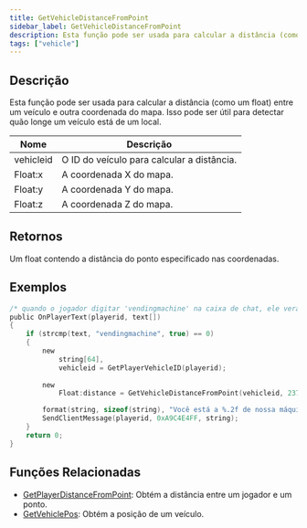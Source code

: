 ```yaml
---
title: GetVehicleDistanceFromPoint
sidebar_label: GetVehicleDistanceFromPoint
description: Esta função pode ser usada para calcular a distância (como um float) entre um veículo e outra coordenada do mapa.
tags: ["vehicle"]
---
```


## Descrição

Esta função pode ser usada para calcular a distância (como um float) entre um veículo e outra coordenada do mapa. Isso pode ser útil para detectar quão longe um veículo está de um local.

| Nome      | Descrição                                          |
| --------- | -------------------------------------------------- |
| vehicleid | O ID do veículo para calcular a distância.        |
| Float:x   | A coordenada X do mapa.                           |
| Float:y   | A coordenada Y do mapa.                           |
| Float:z   | A coordenada Z do mapa.                           |

## Retornos

Um float contendo a distância do ponto especificado nas coordenadas.

## Exemplos

```c
/* quando o jogador digitar 'vendingmachine' na caixa de chat, ele verá isso.*/
public OnPlayerText(playerid, text[])
{
    if (strcmp(text, "vendingmachine", true) == 0)
    {
        new
            string[64],
            vehicleid = GetPlayerVehicleID(playerid);
        
        new
            Float:distance = GetVehicleDistanceFromPoint(vehicleid, 237.9, 115.6, 1010.2);

        format(string, sizeof(string), "Você está a %.2f de nossa máquina de vendas.", distance);
        SendClientMessage(playerid, 0xA9C4E4FF, string);
    }
    return 0;
}
```

## Funções Relacionadas

- [GetPlayerDistanceFromPoint](GetPlayerDistanceFromPoint): Obtém a distância entre um jogador e um ponto.
- [GetVehiclePos](GetVehiclePos): Obtém a posição de um veículo.
